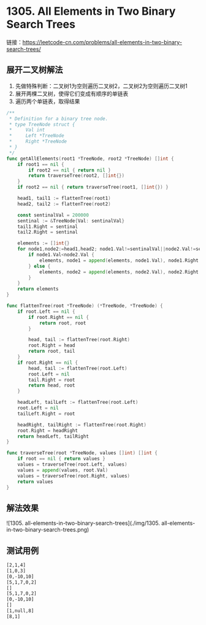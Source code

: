 # 1305. All Elements in Two Binary Search Trees

链接：https://leetcode-cn.com/problems/all-elements-in-two-binary-search-trees/

## 展开二叉树解法

1. 先做特殊判断：二叉树1为空则遍历二叉树2，二叉树2为空则遍历二叉树1
2. 展开两棵二叉树，使得它们变成有顺序的单链表
3. 遍历两个单链表，取得结果

```go
/**
 * Definition for a binary tree node.
 * type TreeNode struct {
 *     Val int
 *     Left *TreeNode
 *     Right *TreeNode
 * }
 */
func getAllElements(root1 *TreeNode, root2 *TreeNode) []int {
    if root1 == nil {
        if root2 == nil { return nil }
        return traverseTree(root2, []int{})
    }
    if root2 == nil { return traverseTree(root1, []int{}) }

    head1, tail1 := flattenTree(root1)
    head2, tail2 := flattenTree(root2)

    const sentinalVal = 200000
    sentinal := &TreeNode{Val: sentinalVal}
    tail1.Right = sentinal
    tail2.Right = sentinal

    elements := []int{}
    for node1,node2:=head1,head2; node1.Val!=sentinalVal||node2.Val!=sentinalVal; {
        if node1.Val<node2.Val {
            elements, node1 = append(elements, node1.Val), node1.Right
        } else {
            elements, node2 = append(elements, node2.Val), node2.Right
        }
    }
    return elements
}

func flattenTree(root *TreeNode) (*TreeNode, *TreeNode) {
    if root.Left == nil {
        if root.Right == nil {
            return root, root
        }

        head, tail := flattenTree(root.Right)
        root.Right = head
        return root, tail
    }
    if root.Right == nil {
        head, tail := flattenTree(root.Left)
        root.Left = nil
        tail.Right = root
        return head, root
    }

    headLeft, tailLeft := flattenTree(root.Left)
    root.Left = nil
    tailLeft.Right = root

    headRight, tailRight := flattenTree(root.Right)
    root.Right = headRight
    return headLeft, tailRight
}

func traverseTree(root *TreeNode, values []int) []int {
    if root == nil { return values }
    values = traverseTree(root.Left, values)
    values = append(values, root.Val)
    values = traverseTree(root.Right, values)
    return values
}
```

## 解法效果

![1305. all-elements-in-two-binary-search-trees](./img/1305. all-elements-in-two-binary-search-trees.png)

## 测试用例

```txt
[2,1,4]
[1,0,3]
[0,-10,10]
[5,1,7,0,2]
[]
[5,1,7,0,2]
[0,-10,10]
[]
[1,null,8]
[8,1]
```

